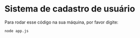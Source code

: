 
<h1>Sistema de cadastro de usuário</h1>

Para rodar esse código na sua máquina, por favor digite: 

```
node app.js
```
